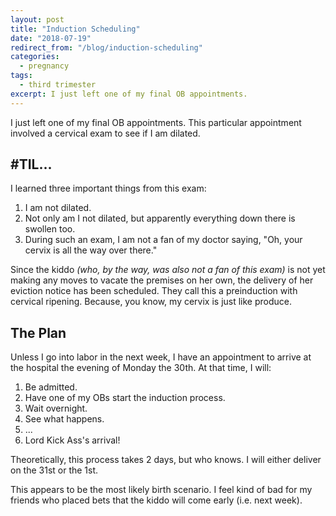 ```yaml
---
layout: post
title: "Induction Scheduling"
date: "2018-07-19"
redirect_from: "/blog/induction-scheduling"
categories:
  - pregnancy
tags:
  - third trimester
excerpt: I just left one of my final OB appointments. 
---
```


I just left one of my final OB appointments. This particular appointment involved a cervical exam to see if I am dilated.

## #TIL...

I learned three important things from this exam:

1. I am not dilated.
2. Not only am I not dilated, but apparently everything down there is swollen too.
3. During such an exam, I am not a fan of my doctor saying, "Oh, your cervix is all the way over there."

Since the kiddo _(who, by the way, was also not a fan of this exam)_ is not yet making any moves to vacate the premises on her own, the delivery of her eviction notice has been scheduled. They call this a preinduction with cervical ripening. Because, you know, my cervix is just like produce.

## The Plan

Unless I go into labor in the next week, I have an appointment to arrive at the hospital the evening of Monday the 30th. At that time, I will:

1. Be admitted.
2. Have one of my OBs start the induction process.
3. Wait overnight.
4. See what happens.
5. ...
6. Lord Kick Ass's arrival!

Theoretically, this process takes 2 days, but who knows. I will either deliver on the 31st or the 1st.

This appears to be the most likely birth scenario. I feel kind of bad for my friends who placed bets that the kiddo will come early (i.e. next week).

